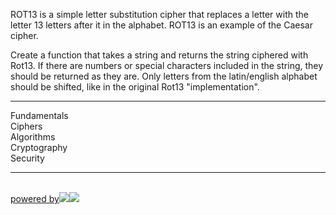 <div class="description is-full-height has-auto-scrolling mb-15px p-15px"><div class="markdown prose max-w-none" id="description"><p>ROT13 is a simple letter substitution cipher that replaces a letter with the letter 13 letters after it in the alphabet. ROT13 is an example of the Caesar cipher.</p>
<p>Create a function that takes a string and returns the string ciphered with Rot13. 
If there are numbers or special characters included in the string, they should be returned as they are. Only letters from the latin/english alphabet should be shifted, like in the original Rot13 "implementation".</p>
</div><hr><div class="mt-15px"><span><i class="icon-moon-tag "></i></span><div class="keyword-tag">Fundamentals</div><div class="keyword-tag">Ciphers</div><div class="keyword-tag">Algorithms</div><div class="keyword-tag">Cryptography</div><div class="keyword-tag">Security</div></div><hr><br><div class="text-center"><a class="hover:text-current" data-tippy-content="Supercharge your technical hiring with developer assessments." data-tippy-placement="top" href="https://www.qualified.io?utm_source=codewars&amp;utm_medium=web" target="_blank"><div class="flex items-baseline justify-center"><span class="pl-1 text-xs inline-block">powered by</span><img class="h-4 inline-block dark:hidden pl-1" src="/assets/logos/qualified-black-b052752a4beaf94810c9d982f495680e2a9eb207824764ef98240ccef15cfbb1.svg"><img class="h-4 hidden dark:inline-block pl-1" src="/assets/logos/qualified-white-7cba1bde874154ee4f39d50aebd5b7e435f5b21af9884b236a60d9015039e7f0.svg"></div></a></div></div>
